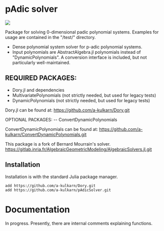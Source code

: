 
# pAdic solver

[![](https://img.shields.io/badge/docs-latest-blue.svg)](https://a-kulkarn.github.io/pAdicSolvers/latest)

Package for solving 0-dimensional padic polynomial systems. Examples for usage are contained in the "/test/" directory.

- Dense polynomial system solver for p-adic polynomial systems.
- Input polynomials are AbstractAlgebra.jl polynomials instead of "DynamicPolynomials". A conversion interface is included, but not particularly well-maintained.


## REQUIRED PACKAGES:
- Dory.jl and dependencies
- MultivariatePolynomials  (not strictly needed, but used for legacy tests)
- DynamicPolynomials       (not strictly needed, but used for legacy tests)

Dory.jl can be found at: https://github.com/a-kulkarn/Dory.git


OPTIONAL PACKAGES:
-- ConvertDynamicPolynomials

ConvertDynamicPolynomials can be found at: https://github.com/a-kulkarn/ConvertDynamicPolynomials.git

This package is a fork of Bernard Mourrain's solver.
https://gitlab.inria.fr/AlgebraicGeometricModeling/AlgebraicSolvers.jl.git

## Installation

Installation is with the standard Julia package manager.

    add https://github.com/a-kulkarn/Dory.git
    add https://github.com/a-kulkarn/pAdicSolver.git


# Documentation

In progress. Presently, there are internal comments explaining functions.
